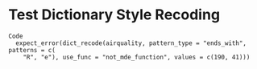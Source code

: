 # Test Dictionary Style Recoding

    Code
      expect_error(dict_recode(airquality, pattern_type = "ends_with", patterns = c(
        "R", "e"), use_func = "not_mde_function", values = c(190, 41)))

